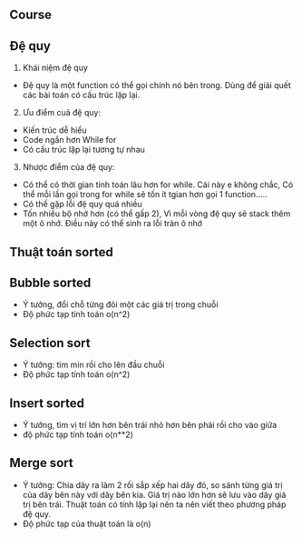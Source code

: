 ## Course
## Đệ quy
1. Khái niệm đệ quy
* Đệ quy là một function có thể gọi chính nó bên trong. Dùng để giải quết các bài toán có cấu trúc lặp lại.</br>
2. Ưu điểm cuả đệ quy:
* Kiến trúc dễ hiểu
* Code ngắn hơn While for
* Có cấu trúc lặp lại tương tự nhau</br>
3. Nhược điểm của đệ quy:
* Có thể có thời gian tính toán lâu hơn for while. Cái này e không chắc, Có thể mỗi lần gọi trong for while sẽ tốn ít tgian hơn gọi 1 function.....
* Có thể gặp lỗi đệ quy quá nhiều
* Tốn nhiều bộ nhớ hơn (có thể gấp 2), Vì mỗi vòng đệ quy sẽ stack thêm một ô nhớ. Điều này có thể sinh ra lỗi tràn ô nhớ
## Thuật toán sorted
## Bubble sorted
* Ý tưởng, đổi chỗ từng đôi một các giá trị trong chuỗi
* Độ phức tạp tính toán o(n^2)
## Selection sort
* Ý tưởng: tìm min rồi cho lên đầu chuỗi
* Độ phức tạp tính toán o(n^2)
## Insert sorted
* Ý tưởng, tìm vị trí lớn hơn bên trái nhỏ hơn bên phải rồi cho vào giữa
* độ phức tạp tính toán o(n**2)
## Merge sort
* Ý tưởng: Chia dãy ra làm 2 rồi sắp xếp hai dãy đó, so sánh từng giá trị của dãy bên này với dãy bên kia. Giá trị nào lớn hơn sẽ lưu vào dãy giá trị bên trái. Thuật toán có tính lặp lại nên ta nên viết theo phương pháp đệ quy.
* Độ phức tạp của thuật toán là o(n)